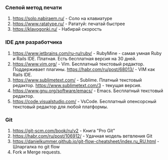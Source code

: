 ### Слепой метод печати
1. https://solo.nabiraem.ru/ - Соло на клавиатуре
1. https://www.ratatype.ru/ - Рататуй: печатай быстрее
1. https://klavogonki.ru/ - Набирай скорость
### IDE для разработчика
1. https://www.jetbrains.com/ru-ru/ruby/ - RubyMine - самая умная Ruby и Rails IDE. Платная. Есть бесплатная версия на 30 дней.
1. https://www.vim.org/ - Vim. Бесплатный текстовый редактор. Поддерживает плагины. https://habr.com/ru/post/68013/ - VIM как Rails IDE.
1. https://www.sublimetext.com/ - Sublime. Платный текстовый редактор. https://www.sublimetext.com/3 - текущая версия.
1. https://www.gnu.org/software/emacs/ - Emacs. Бесплатный текстовый редактор.
1. https://code.visualstudio.com/ - VsCode. Бесплатный опенсорсный текстовый редактор для любой платформы.
### Git
1. https://git-scm.com/book/ru/v2 - Книга "Pro Git"
1. https://habr.com/ru/post/106912/ - Удачная модель ветвления Git
1. https://danielkummer.github.io/git-flow-cheatsheet/index.ru_RU.html - Шпаргалка по git flow
1. Fork и Merge requests.
